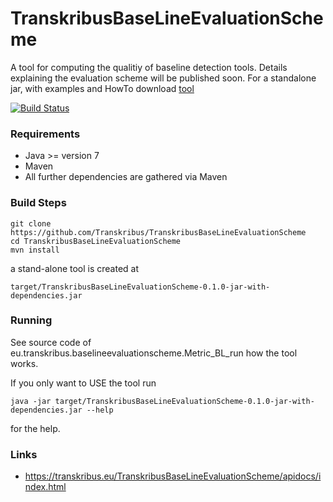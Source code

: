 # TranskribusBaseLineEvaluationScheme
A tool for computing the qualitiy of baseline detection tools. Details explaining the evaluation scheme will be published soon.
For a standalone jar, with examples and HowTo download [tool](https://github.com/Transkribus/TranskribusBaseLineEvaluationScheme/blob/master/TranskribusBaseLineEvaluationScheme_v0.1.0.tar.gz)

[![Build Status](http://dbis-halvar.uibk.ac.at/jenkins/buildStatus/icon?job=TranskribusBaseLineEvaluationScheme)](http://dbis-halvar.uibk.ac.at/jenkins/job/TranskribusBaseLineEvaluationScheme)

### Requirements
- Java >= version 7
- Maven
- All further dependencies are gathered via Maven

### Build Steps
```
git clone https://github.com/Transkribus/TranskribusBaseLineEvaluationScheme
cd TranskribusBaseLineEvaluationScheme
mvn install
```
a stand-alone tool is created at
```
target/TranskribusBaseLineEvaluationScheme-0.1.0-jar-with-dependencies.jar
```
### Running
See source code of
eu.transkribus.baselineevaluationscheme.Metric_BL_run
how the tool works.

If you only want to USE the tool run
```
java -jar target/TranskribusBaseLineEvaluationScheme-0.1.0-jar-with-dependencies.jar --help
```
for the help.

### Links
- https://transkribus.eu/TranskribusBaseLineEvaluationScheme/apidocs/index.html

